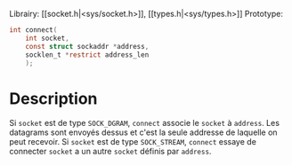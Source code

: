 Librairy: [[socket.h|<sys/socket.h>]], [[types.h|<sys/types.h>]]
Prototype: 
```C
int connect(
	int socket,
	const struct sockaddr *address, 
	socklen_t *restrict address_len
	);
```
# Description
Si `socket` est de type `SOCK_DGRAM`, `connect` associe le `socket` à `address`. Les datagrams sont envoyés dessus et c'est la seule addresse de laquelle on peut recevoir.
Si `socket` est de type `SOCK_STREAM`, `connect` essaye de connecter `socket` a un autre `socket` définis par `address`.
